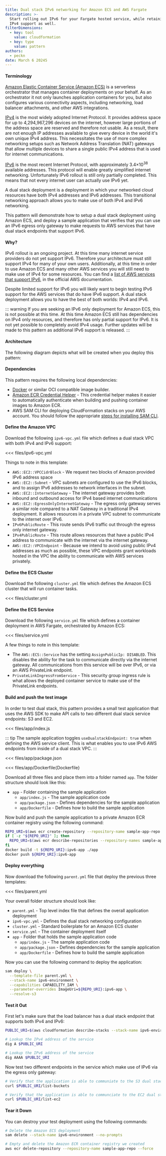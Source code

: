 ```yaml
---
title: Dual stack IPv6 networking for Amazon ECS and AWS Fargate
description: >-
  Start rolling out IPv6 for your Fargate hosted service, while retaining
  IPv4 support as well.
filterDimensions:
  - key: tool
    value: cloudformation
  - key: type
    value: pattern
authors:
  - peckn
date: March 6 20245
---
```


#### Terminology

[Amazon Elastic Container Service (Amazon ECS)](https://aws.amazon.com/ecs/) is a serverless orchestrator that manages container deployments on your behalf. As an orchestrator it not only launches application containers for you, but also configures various connectivity aspects, including networking, load balancer attachments, and other AWS integrations.

[IPv4](https://en.wikipedia.org/wiki/Internet_Protocol_version_4) is the most widely adopted Internet Protocol. It provides address space for up to 4,294,967,296 devices on the internet, however large portions of the address space are reserved and therefore not usable. As a result, there are not enough IP addresses available to give every device in the world it's own unique IPv4 address. This necessitates the use of more complex networking setups such as Network Address Translation (NAT) gateways that allow multiple devices to share a single public IPv4 address that is used for internet communications.

[IPv6](https://en.wikipedia.org/wiki/IPv6) is the most recent Internet Protocol, with approximately 3.4×10<sup>38</sup> available addresses. This protocol will enable greatly simplified internet networking. Unfortunately IPv6 rollout is still only partially completed. This means that not every internet user can actually use IPv6 yet.

A dual stack deployment is a deployment in which your networked cloud resources have both IPv4 addresses and IPv6 addresses. This transitional networking approach allows you to make use of both IPv4 and IPv6 networking.

This pattern will demonstrate how to setup a dual stack deployment using Amazon ECS, and deploy a sample application that verifies that you can use an IPv6 egress only gateway to make requests to AWS services that have dual stack endpoints that support IPv6.

#### Why?

IPv6 rollout is an ongoing project. At this time many internet service providers do not yet support IPv6. Therefore your architecture must still support IPv4 for many of your own users. Additionally, at this time in order to use Amazon ECS and many other AWS services you will still need to make use of IPv4 for some resources. You can find a [list of AWS services that support IPv6](https://docs.aws.amazon.com/vpc/latest/userguide/aws-ipv6-support.html), in the official AWS documentation.

Despite limited support for IPv6 you will likely want to begin testing IPv6 support for the AWS services that do have IPv6 support. A dual stack deployment allows you to have the best of both worlds: IPv4 and IPv6.

::: warning
If you are seeking an IPv6 only deployment for Amazon ECS, this is not possible at this time. At this time Amazon ECS still has dependencies on IPv4 only resources, and therefore has only partial support for IPv6. It is not yet possible to completely avoid IPv4 usage. Further updates will be made to this pattern as additional IPv6 support is released.
:::

#### Architecture

The following diagram depicts what will be created when you deploy this pattern:

#### Dependencies

This pattern requires the following local dependencies:

* [Docker](https://www.docker.com/) or similar OCI compatible image builder.
* [Amazon ECR Credential Helper](https://github.com/awslabs/amazon-ecr-credential-helper) - This credential helper makes it easier to automatically authenticate when building and pushing container images to Amazon ECR.
* AWS SAM CLI for deploying CloudFormation stacks on your AWS account. You should follow the appropriate [steps for installing SAM CLI](https://docs.aws.amazon.com/serverless-application-model/latest/developerguide/install-sam-cli.html).

#### Define the Amazon VPC

Download the following `ipv6-vpc.yml` file which defines a dual stack VPC with both IPv4 and IPv6 support:

<<< files/ipv6-vpc.yml

Things to note in this template:

- `AWS::EC2::VPCCidrBlock` - We request two blocks of Amazon provided IPv6 address space
- `AWS::EC2::Subnet` - VPC subnets are configured to use the IPv6 blocks, and to assign IPv6 addresses to network interfaces in the subnet.
- `AWS::EC2::InternetGateway` - The internet gateway provides both inbound and outbound access for IPv4 based internet communications
- `AWS::EC2::EgressOnlyInternetGateway` - The egress only gateway serves a similar role compared to a NAT Gateway in a traditional IPv4 deployment. It allows resources in a private VPC subnet to communicate to the internet over IPv6.
- `IPv6PublicRoute` - This route sends IPv6 traffic out through the egress only internet gateway.
- `IPv4PublicRoute` - This route allows resources that have a public IPv4 address to communicate with the internet via the internet gateway.
- `AWS::EC2::VPCEndpoint` - Because we intend to avoid using public IPv4 addresses as much as possible, these VPC endpoints grant workloads hosted in the VPC the ability to communicate with AWS services privately.

#### Define the ECS Cluster

Download the following `cluster.yml` file which defines the Amazon ECS cluster that will run container tasks.

<<< files/cluster.yml

#### Define the ECS Service

Download the following `service.yml` file which defines a container deployment in AWS Fargate, orchestrated by Amazon ECS:

<<< files/service.yml

A few things to note in this template:

- The `AWS::ECS::Service` has the setting `AssignPublicIp: DISABLED`. This disables the ability for the task to communicate directly via the internet gateway. All communications from this service will be over IPv6, or via an AWS PrivateLink endpoint.
- `PrivateLinkIngressFromService` - This security group ingress rule is what allows the deployed container service to make use of the PrivateLink endpoints.

#### Build and push the test image

In order to test dual stack, this pattern provides a small test application that uses the AWS SDK to make API calls to two different dual stack service endpoints: S3 and EC2.

<tabs>
<tab label="app/index.js">

<<< files/app/index.js

::: tip
The sample application toggles `useDualstackEndpoint: true` when defining the AWS service client. This is what enables you to use IPv6 AWS endpoints from inside of a dual stack VPC.
:::

</tab>

<tab label="app/package.json">

<<< files/app/package.json

</tab>

<tab label="app/Dockerfile">

<<< files/app/Dockerfile{Dockerfile}

</tab>

</tabs>

Download all three files and place them into a folder named `app`. The folder structure should look like this:

- `app` - Folder containing the sample application
  * `app/index.js` - The sample application code
  * `app/package.json` - Defines dependencies for the sample application
  * `app/Dockerfile` - Defines how to build the sample application

Now build and push the sample application to a private Amazon ECR container registry using the following command:

```sh
REPO_URI=$(aws ecr create-repository --repository-name sample-app-repo --query 'repository.repositoryUri' --output text)
if [ -z "${REPO_URI}" ]; then
  REPO_URI=$(aws ecr describe-repositories --repository-names sample-app-repo --query 'repositories[0].repositoryUri' --output text)
fi
docker build -t ${REPO_URI}:ipv6-app ./app
docker push ${REPO_URI}:ipv6-app
```

#### Deploy everything

Now download the following `parent.yml` file that deploy the previous three templates:

<<< files/parent.yml

Your overall folder structure should look like:

- `parent.yml` - Top level index file that defines the overall application deployment
- `ipv6-vpc.yml` - Defines the dual stack networking configuration
- `cluster.yml` - Standard boilerplate for an Amazon ECS cluster
- `service.yml` - The container deployment itself
- `app` - Folder that holds the sample application code
  * `app/index.js` - The sample application code
  * `app/package.json` - Defines dependencies for the sample application
  * `app/Dockerfile` - Defines how to build the sample application

Now you can use the following command to deploy the application:

```sh
sam deploy \
  --template-file parent.yml \
  --stack-name ipv6-environment \
  --capabilities CAPABILITY_IAM \
  --parameter-overrides ImageUri=${REPO_URI}:ipv6-app \
  --resolve-s3
```

#### Test it Out

First let's make sure that the load balancer has a dual stack endpoint that supports both IPv4 and IPv6:

```sh
PUBLIC_URI=$(aws cloudformation describe-stacks --stack-name ipv6-environment --query "Stacks[0].Outputs[?OutputKey=='PublicURI'].OutputValue" --output text)

# Lookup the IPv4 address of the service
dig A $PUBLIC_URI

# Lookup the IPv6 address of the service
dig AAAA $PUBLIC_URI
```

Now test two different endpoints in the service which make use of IPv6 via the egress only gateway:

```sh
# Verify that the application is able to communiate to the S3 dual stack endpoint
curl $PUBLIC_URI/list-buckets

# Verify that the application is able to communciate to the EC2 dual stack endpoint
curl $PUBLIC_URI/list-ec2
```

#### Tear it Down

You can destroy your test deployment using the following commands:

```sh
# Delete the Amazon ECS deployment
sam delete --stack-name ipv6-environment --no-prompts

# Empty and delete the Amazon ECR container registry we created
aws ecr delete-repository --repository-name sample-app-repo --force
```
